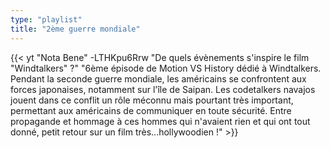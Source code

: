 ```yaml
---
type: "playlist"
title: "2ème guerre mondiale"
---
```



{{< yt "Nota Bene" -LTHKpu6Rrw "De quels évènements s'inspire le film "Windtalkers" ?" "6ème épisode de Motion VS History dédié à Windtalkers. Pendant la seconde guerre mondiale, les américains se confrontent aux forces japonaises, notamment sur l'île de Saipan. Les codetalkers navajos jouent dans ce conflit un rôle méconnu mais pourtant très important, permettant aux américains de communiquer en toute sécurité. Entre propagande et hommage à ces hommes qui n'avaient rien et qui ont tout donné, petit retour sur un film très...hollywoodien !" >}}
